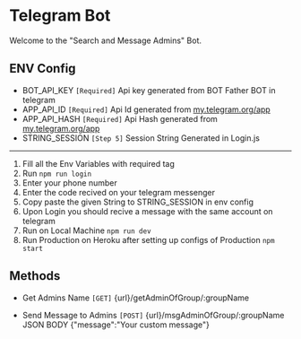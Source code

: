 # Telegram Bot
Welcome to the "Search and Message Admins" Bot.

## ENV Config
* BOT_API_KEY   `[Required]`
 Api key generated from BOT Father BOT in telegram
* APP_API_ID    `[Required]`
Api Id generated from  [my.telegram.org/app](http://my.telegram.org/app)
* APP_API_HASH  `[Required]`
Api Hash generated from  [my.telegram.org/app](http://my.telegram.org/app)
* STRING_SESSION    `[Step 5]`
 Session String Generated in Login.js
----------
1. Fill all the Env Variables with required tag
2. Run `npm run login`
3. Enter your phone number
4. Enter the code recived on your telegram messenger
5. Copy paste the given  String to STRING_SESSION in env config
6. Upon Login you should recive a message with the same account on telegram
7. Run on Local Machine `npm run dev`
8. Run Production on Heroku after setting up configs of Production `npm start`


## Methods
* Get Admins Name
  `[GET]` {url}/getAdminOfGroup/:groupName

* Send Message to Admins
  `[POST]` {url}/msgAdminOfGroup/:groupName
  JSON BODY  {"message":"Your custom message"}